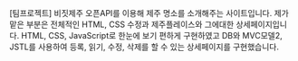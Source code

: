 [팀프로젝트]
비짓제주 오픈API를 이용해 제주 명소를 소개해주는 사이트입니다.
제가 맡은 부분은 전체적인 HTML, CSS 수정과 제주플레이스와 그에대한 상세페이지입니다.
HTML, CSS, JavaScript로 한눈에 보기 편하게 구현하였고 
DB와 MVC모델2, JSTL를 사용하여 등록, 읽기, 수정, 삭제를 할 수 있는 상세페이지를 구현했습니다.
